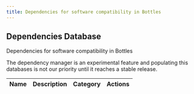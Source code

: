 ```yaml
---
title: Dependencies for software compatibility in Bottles
---
```


<section class="heading">
	<div class="container large">
		<h1>Dependencies Database</h1>
		<p>Dependencies for software compatibility in Bottles</p>
		<div class="warning">
			<p>The dependency manager is an experimental feature and populating this
				databases is not our priority until it reaches a stable release.</p>
		</div>
	</div>
</section>

<section class="page">
	<div class="container large">
		<table>
			<thead>
				<tr>
					<th>Name</th>
					<th>Description</th>
					<th>Category</th>
					<th>Actions</th>
				</tr>
			</thead>
			<tbody id="dependencies">
			</tbody>
		</table>
	</div>
</section>

<script>
	var table = document.getElementById("dependencies");
	document.addEventListener("DOMContentLoaded", function () {
		fetch('https://raw.githubusercontent.com/bottlesdevs/dependencies/main/index.json')
			.then(res => res.json())
			.then((data) => {
				console.info("Dependencies database index found.");
				for (var item in data) {
					dependency = data[item];

					var row = table.insertRow(0);
					var name = row.insertCell(0);
					var description = row.insertCell(1);
					var category = row.insertCell(2);
					var actions = row.insertCell(3);

					name.innerHTML = `<b>${item}</b>`;
					description.innerHTML = dependency["Description"];
					actions.innerHTML = `\
						<a href='https://github.com/bottlesdevs/dependencies/blob/main/${item}.json'>Details</a> | \
						<a href='https://github.com/bottlesdevs/dependencies/issues/new/choose'>Report problem</a>`;
					category.innerHTML = `<span class="tag tag-${dependency["Category"]}">${dependency["Category"]}</span>`;
				}
			})
			.catch(err => {
				console.error("Failed to fetch Dependencies database index!");
				throw err
			});
	});
</script>